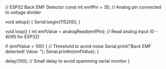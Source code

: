// ESP32 Back EMF Detector
const int emfPin = 35; // Analog pin connected to voltage divider

void setup() {
  Serial.begin(115200);
}

void loop() {
  int emfValue = analogRead(emfPin); // Read analog input (0 - 4095 for ESP32)

  if (emfValue > 100) { // Threshold to avoid noise
    Serial.print("Back EMF detected! Value: ");
    Serial.println(emfValue);
  }
  
  delay(100); // Small delay to avoid spamming serial monitor
}
